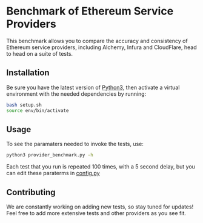 # Benchmark of Ethereum Service Providers

This benchmark allows you to compare the accuracy and consistency of Ethereum service providers, including Alchemy, Infura and CloudFlare, head to head on a suite of tests.

## Installation

Be sure you have the latest version of [Python3](https://www.python.org/downloads/), then activate a virtual environment with the needed dependencies by running:

```bash
bash setup.sh
source env/bin/activate
```

## Usage

To see the paramaters needed to invoke the tests, use:

```bash
python3 provider_benchmark.py -h
```

Each test that you run is repeated 100 times, with a 5 second delay, but you can edit these paraterms in [config.py](config.py)

## Contributing

We are constantly working on adding new tests, so stay tuned for updates! Feel free to add more extensive tests and other providers as you see fit.

